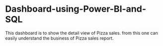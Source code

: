 # Dashboard-using-Power-BI-and-SQL
This dashboard is to show the detail view of Pizza sales. from this one can easily understand the business of Pizza sales report.
